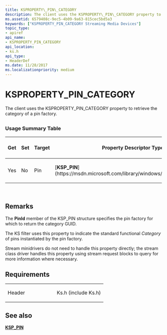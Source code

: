 ```yaml
---
title: KSPROPERTY\_PIN\_CATEGORY
description: The client uses the KSPROPERTY\_PIN\_CATEGORY property to retrieve the category of a pin factory.
ms.assetid: 6579408c-9ec5-4b09-9a63-815cec5bd5a3
keywords: ["KSPROPERTY_PIN_CATEGORY Streaming Media Devices"]
topic_type:
- apiref
api_name:
- KSPROPERTY_PIN_CATEGORY
api_location:
- ks.h
api_type:
- HeaderDef
ms.date: 11/28/2017
ms.localizationpriority: medium
---
```


# KSPROPERTY\_PIN\_CATEGORY


The client uses the KSPROPERTY\_PIN\_CATEGORY property to retrieve the category of a pin factory.

## <span id="ddk_ksproperty_pin_category_ks"></span><span id="DDK_KSPROPERTY_PIN_CATEGORY_KS"></span>


### Usage Summary Table

<table>
<colgroup>
<col width="20%" />
<col width="20%" />
<col width="20%" />
<col width="20%" />
<col width="20%" />
</colgroup>
<thead>
<tr class="header">
<th>Get</th>
<th>Set</th>
<th>Target</th>
<th>Property Descriptor Type</th>
<th>Property Value Type</th>
</tr>
</thead>
<tbody>
<tr class="odd">
<td><p>Yes</p></td>
<td><p>No</p></td>
<td><p>Pin</p></td>
<td><p>[<strong>KSP_PIN</strong>](https://msdn.microsoft.com/library/windows/hardware/ff566722)</p></td>
<td><p>GUID</p></td>
</tr>
</tbody>
</table>

 

Remarks
-------

The **PinId** member of the KSP\_PIN structure specifies the pin factory for which to return the category GUID.

The KS filter uses this property to indicate the standard functional *Category* of pins instantiated by the pin factory.

Stream minidrivers do not need to handle this property directly; the stream class driver handles this property using stream request blocks to query for more information where necessary.

Requirements
------------

<table>
<colgroup>
<col width="50%" />
<col width="50%" />
</colgroup>
<tbody>
<tr class="odd">
<td><p>Header</p></td>
<td>Ks.h (include Ks.h)</td>
</tr>
</tbody>
</table>

## See also


[**KSP\_PIN**](https://msdn.microsoft.com/library/windows/hardware/ff566722)

 

 






